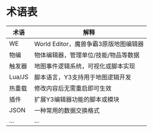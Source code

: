 # 术语表

| 术语         | 解释                                   |
|--------------|----------------------------------------|
| WE           | World Editor，魔兽争霸3原版地图编辑器  |
| 物编         | 物体编辑器，管理单位/技能/物品等数据   |
| 触发器       | 地图事件逻辑系统，可视化或脚本实现     |
| Lua/JS       | 脚本语言，Y3支持用于地图逻辑开发        |
| 热重载       | 修改内容后无需重启即可生效              |
| 插件         | 扩展Y3编辑器功能的脚本或模块            |
| JSON         | 一种常用的数据交换格式                  |
| ...          | ...                                    |